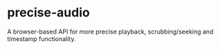 # precise-audio

A browser-based API for more precise playback, scrubbing/seeking and timestamp
functionality.




